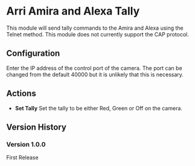 # Arri Amira and Alexa Tally

This module will send tally commands to the Amira and Alexa using the Telnet method. This module does not currently support the CAP protocol.

## Configuration
Enter the IP address of the control port of the camera. The port can be changed from the default 40000 but it is unlikely that this is necessary.

## Actions
- **Set Tally** Set the tally to be either Red, Green or Off on the camera.

## Version History

### Version 1.0.0
First Release